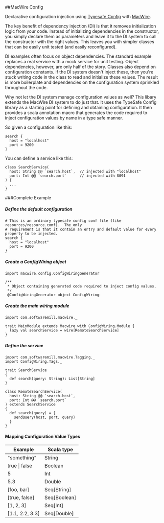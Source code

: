 ##MacWire Config

Declarative configuration injection using [Typesafe Config](https://github.com/typesafehub/config) with [MacWire](https://github.com/adamw/macwire).

The key benefit of dependency injection (DI) is that it removes initialization logic from your code. Instead of initializing dependencies in the constructor, you simply declare them as parameters and leave it to the DI system to call the constructor with the right values.  This leaves you with simpler classes that can be easily unit tested (and easily reconfigured). 

DI examples often focus on object dependencies.  The standard example replaces a real service with a mock service for unit testing.  Object dependencies, however, are only half of the story.  Classes also depend on configuration constants.  If the DI system doesn't inject these, then you're stuck writing code in the class to read and initialize these values.  The result is more boilerplate and dependencies on the configuration system sprinkled throughout the code.

Why not let the DI system manage configuration values as well?  This libary extends the MacWire DI system to do just that.  It uses the TypeSafe Config library as a starting point for defining and obtaining configuration.  It then provides a scala annotation macro that generates the code required to inject configuration values by name in a type safe manner. 

So given a configuration like this:

```
search {
  host = "localhost"
  port = 9200
}
```

You can define a service like this:

```
class SearchService(
  host: String @@ `search.host`,  // injected with "localhost"
  port: Int @@ `search.port`      // injected with 8091
) {
  ...
}
```
###Complete Example
##### Define the default configuration
```
# This is an ordinary typesafe config conf file (like resources/resource.conf).  The only 
# requirement is that it contain an entry and default value for every property to be injected.
search {
  host = "localhost"
  port = 9200
}
```
##### Create a ConfigWiring object
```
import macwire.config.ConfigWiringGenerator

/**
 * Object containing generated code required to inject config values.
 */
 @ConfigWiringGenerator object ConfigWiring
```
##### Create the main wiring module
```
import com.softwaremill.macwire._

trait MainModule extends Macwire with ConfigWiring.Module {
  lazy val searchService = wire[RemoteSearchService]
}
```
##### Define the service
```
import com.softwaremill.macwire.Tagging._
import ConfigWiring.Tags._

trait SearchService
{
  def search(query: String): List[String]
}

class RemoteSearchService(
  host: String @@ `search.host`,
  port: Int @@ `search.port`
) extends SearchService
{
  def search(query) = {
    sendQuery(host, port, query)
  }
}

```

#### Mapping Configuration Value Types

 Example       | Scala type 
---------------|------------
"something"    | String     
true \| false  | Boolean    
5              | Int        
5.3            | Double     
[foo, bar]     | Seq[String]
[true, false]  | Seq[Boolean]
[1, 2, 3]      | Seq[Int]
[1.1, 2.2, 3.3] | Seq[Double]
